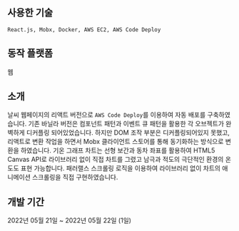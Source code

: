 ## 사용한 기술

`React.js, Mobx, Docker, AWS EC2, AWS Code Deploy`

## 동작 플랫폼

웹

## 소개

날씨 웹페이지의 리액트 버전으로 `AWS Code Deploy`를 이용하여 자동 배포를 구축하였습니다.
기존 바닐라 버전은 컴포넌트 패턴과 이벤트 큐 패턴을 활용한 각 오브젝트가 완벽하게 디커플링 되어있었습니다.
하지만 DOM 조작 부분은 디커플링되어있지 못했고, 리액트로 변환 작업을 하면서 Mobx 클라이언트 스토어를 통해 동기화하는 방식으로 변환을 하였습니다.
기온 그래프 차트는 선형 보간과 동차 좌표를 활용하여 HTML5 Canvas API로 라이브러리 없이 직접 차트를 그렸고 남극과 적도의 극단적인 환경의 온도도 표현 가능합니다.
패러랠스 스크롤링 로직을 이용하여 라이브러리 없이 차트의 애니메이션 스크롤링을 직접 구현하였습니다.

## 개발 기간

2022년 05월 21일 ~ 2022년 05월 22일 (1일)
